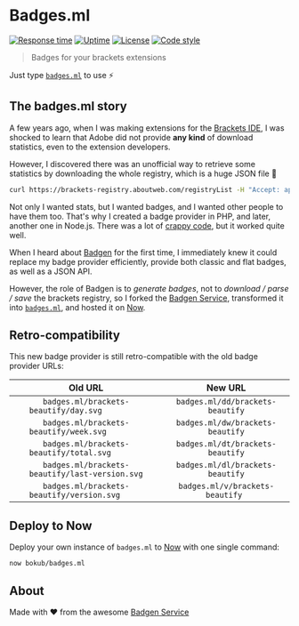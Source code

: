 # Badges.ml

[![Response time][response-src]][response-href]
[![Uptime][uptime-src]][uptime-href]
[![License][license-src]][license-href]
[![Code style][standard-src]][standard-href]

> Badges for your brackets extensions

Just type  [`badges.ml`][badges.ml] to use ⚡
 
## The badges.ml story

A few years ago, when I was making extensions for the [Brackets IDE][brackets], I was shocked to learn that
Adobe did not provide **any kind** of download statistics, even to the extension developers.
 
However, I discovered there was an unofficial way to retrieve some statistics by downloading the whole registry,
which is a huge JSON file 📜

```sh
curl https://brackets-registry.aboutweb.com/registryList -H "Accept: application/json" -k
```

Not only I wanted stats, but I wanted badges, and I wanted other people to have them too. That's why I created a badge
provider in PHP, and later, another one in Node.js. There was a lot of [crappy code][beb], but it worked quite well.

When I heard about [Badgen][badgen] for the first time, I immediately knew it could replace my badge
provider efficiently, provide both classic and flat badges, as well as a JSON API.

However, the role of Badgen is to *generate badges*, not to *download / parse / save* the brackets 
registry, so I forked the [Badgen Service][badgen-service], transformed it into [`badges.ml`][badges.ml], and
hosted it on [Now][now].


## Retro-compatibility

This new badge provider is still retro-compatible with the old badge provider URLs:
 
|                    Old URL                   |             New URL            |
|:--------------------------------------------:|:------------------------------:|
|`badges.ml/brackets-beautify/day.svg         `|`badges.ml/dd/brackets-beautify`|
|`badges.ml/brackets-beautify/week.svg        `|`badges.ml/dw/brackets-beautify`|
|`badges.ml/brackets-beautify/total.svg       `|`badges.ml/dt/brackets-beautify`|
|`badges.ml/brackets-beautify/last-version.svg`|`badges.ml/dl/brackets-beautify`|
|`badges.ml/brackets-beautify/version.svg     `|`badges.ml/v/brackets-beautify `|


## Deploy to Now

Deploy your own instance of `badges.ml` to [Now][now] with one single command:
```
now bokub/badges.ml
```


## About

Made with ❤ from the awesome [Badgen Service][badgen-service]

[uptime-src]: https://flat.badgen.net/uptime-robot/week/m778749989-833506c8f5b168db2f169307?label=past%20week%20uptime
[uptime-href]: https://stats.uptimerobot.com/r8QDWt63B/778749989
[response-src]: https://flat.badgen.net/uptime-robot/response/m778749989-833506c8f5b168db2f169307
[response-href]: https://stats.uptimerobot.com/r8QDWt63B/778749989
[license-src]: https://flat.badgen.net/github/license/bokub/badges.ml
[license-href]: LICENSE.md
[standard-src]: https://flat.badgen.net/badge/code%20style/standard/pink
[standard-href]: https://standardjs.com

[badges.ml]: https://badges.ml
[brackets]: http://brackets.io
[beb]: https://github.com/brackets-extension-badges
[badgen]: https://badgen.net
[badgen-service]: https://github.com/amio/badgen-service
[now]: https://zeit.co/now